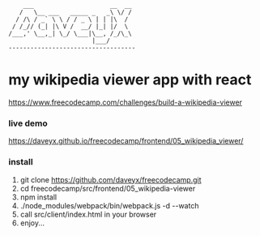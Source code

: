         ___                     __  __
       /   \__ ___   _____ _   _\ \/ /
      / /\ / _` \ \ / / _ \ | | |\  /
     / /_// (_| |\ V /  __/ |_| |/  \
    /___,' \__,_| \_/ \___|\__, /_/\_\
                           |___/      
    -----------------------------------

# my wikipedia viewer app with react
https://www.freecodecamp.com/challenges/build-a-wikipedia-viewer

### live demo
https://daveyx.github.io/freecodecamp/frontend/05_wikipedia_viewer/

### install
1. git clone https://github.com/daveyx/freecodecamp.git
2. cd freecodecamp/src/frontend/05_wikipedia-viewer
3. npm install
4. ./node_modules/webpack/bin/webpack.js -d --watch
5. call src/client/index.html in your browser
6. enjoy...
